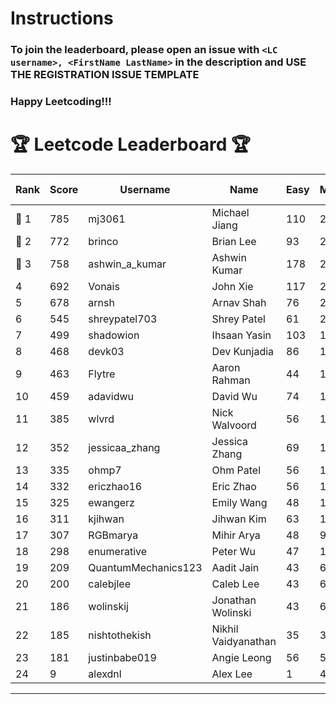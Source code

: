 # Instructions
### To join the leaderboard, please open an issue with `<LC username>, <FirstName LastName>` in the description and USE THE REGISTRATION ISSUE TEMPLATE
### Happy Leetcoding!!!


# 🏆 Leetcode Leaderboard 🏆

| Rank | Score | Username       | Name | Easy | Medium | Hard | Problems Solved |
|------|----------------|-----------------|-------------------|--------------|--------------|--------------|--------------|
| 🥇 1 | 785 | mj3061 | Michael Jiang | 110 | 273 | 43 | 426 |
| 🥈 2 | 772 | brinco | Brian Lee | 93 | 278 | 41 | 412 |
| 🥉 3 | 758 | ashwin_a_kumar | Ashwin Kumar | 178 | 260 | 20 | 458 |
| 4 | 692 | Vonais | John Xie | 117 | 235 | 35 | 387 |
| 5 | 678 | arnsh | Arnav Shah | 76 | 223 | 52 | 351 |
| 6 | 545 | shreypatel703 | Shrey Patel | 61 | 206 | 24 | 291 |
| 7 | 499 | shadowion | Ihsaan Yasin | 103 | 168 | 20 | 291 |
| 8 | 468 | devk03 | Dev Kunjadia | 86 | 176 | 10 | 272 |
| 9 | 463 | Flytre | Aaron Rahman | 44 | 148 | 41 | 233 |
| 10 | 459 | adavidwu | David Wu | 74 | 152 | 27 | 253 |
| 11 | 385 | wlvrd | Nick Walvoord | 56 | 148 | 11 | 215 |
| 12 | 352 | jessicaa_zhang | Jessica Zhang | 69 | 128 | 9 | 206 |
| 13 | 335 | ohmp7 | Ohm Patel | 56 | 123 | 11 | 190 |
| 14 | 332 | ericzhao16 | Eric Zhao | 56 | 123 | 10 | 189 |
| 15 | 325 | ewangerz | Emily Wang | 48 | 110 | 19 | 177 |
| 16 | 311 | kjihwan | Jihwan Kim | 63 | 103 | 14 | 180 |
| 17 | 307 | RGBmarya | Mihir Arya | 48 | 98 | 21 | 167 |
| 18 | 298 | enumerative | Peter Wu | 47 | 106 | 13 | 166 |
| 19 | 209 | QuantumMechanics123 | Aadit Jain | 43 | 68 | 10 | 121 |
| 20 | 200 | calebjlee | Caleb Lee | 43 | 68 | 7 | 118 |
| 21 | 186 | wolinskij | Jonathan Wolinski | 43 | 67 | 3 | 113 |
| 22 | 185 | nishtothekish | Nikhil Vaidyanathan | 35 | 39 | 24 | 98 |
| 23 | 181 | justinbabe019 | Angie Leong | 56 | 58 | 3 | 117 |
| 24 | 9 | alexdnl | Alex Lee | 1 | 4 | 0 | 5 |
---